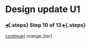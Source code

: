 <div class="top">

# Design update U1
### [◂](command:katapod.loadPage?step9){.steps} Step 10 of 13 [▸](command:katapod.loadPage?step11){.steps}
</div>



[continue](command:katapod.loadPage?step11){.orange_bar}
